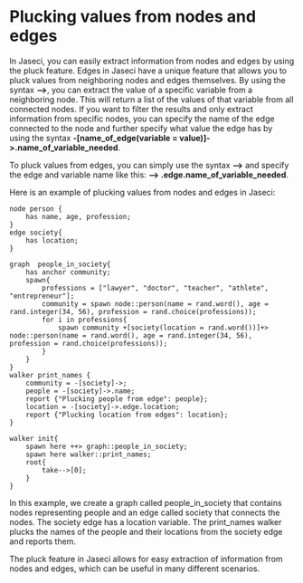 # Plucking values from nodes and edges

In Jaseci, you can easily extract information from nodes and edges by using the pluck feature. Edges in Jaseci have a unique feature that allows you to pluck values from neighboring nodes and edges themselves. By using the syntax **-->**, you can extract the value of a specific variable from a neighboring node. This will return a list of the values of that variable from all connected nodes. If you want to filter the results and only extract information from specific nodes, you can specify the name of the edge connected to the node and further specify what value the edge has by using the syntax **-[name_of_edge(variable = value)]->.name_of_variable_needed**.

To pluck values from edges, you can simply use the syntax **-->** and specify the edge and variable name like this: **--> .edge.name_of_variable_needed**.

Here is an example of plucking values from nodes and edges in Jaseci:

```jac
node person {
    has name, age, profession;
}
edge society{
    has location;
}

graph  people_in_society{
    has anchor community;
    spawn{
        professions = ["lawyer", "doctor", "teacher", "athlete", "entrepreneur"];
        community = spawn node::person(name = rand.word(), age = rand.integer(34, 56), profession = rand.choice(professions));
        for i in professions{
            spawn community +[society(location = rand.word())]+> node::person(name = rand.word(), age = rand.integer(34, 56), profession = rand.choice(professions));
        }
    }
}
walker print_names {
    community = -[society]->;
    people = -[society]->.name;
    report {"Plucking people from edge": people};
    location = -[society]->.edge.location;
    report {"Plucking location from edges": location};
}

walker init{
    spawn here ++> graph::people_in_society;
    spawn here walker::print_names;
    root{
        take-->[0];
    }
}
 ```

 In this example, we create a graph called people_in_society that contains nodes representing people and an edge called society that connects the nodes. The society edge has a location variable. The print_names walker plucks the names of the people and their locations from the society edge and reports them.

The pluck feature in Jaseci allows for easy extraction of information from nodes and edges, which can be useful in many different scenarios.